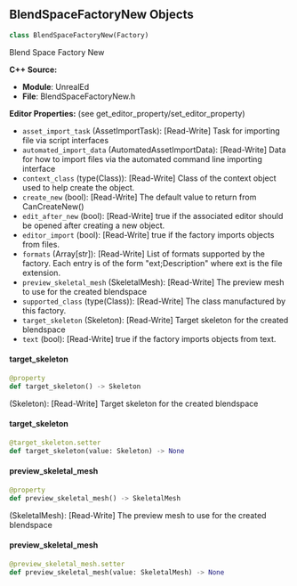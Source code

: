 ## BlendSpaceFactoryNew Objects

```python
class BlendSpaceFactoryNew(Factory)
```

Blend Space Factory New

**C++ Source:**

- **Module**: UnrealEd
- **File**: BlendSpaceFactoryNew.h

**Editor Properties:** (see get_editor_property/set_editor_property)

- ``asset_import_task`` (AssetImportTask):  [Read-Write] Task for importing file via script interfaces
- ``automated_import_data`` (AutomatedAssetImportData):  [Read-Write] Data for how to import files via the automated command line importing interface
- ``context_class`` (type(Class)):  [Read-Write] Class of the context object used to help create the object.
- ``create_new`` (bool):  [Read-Write] The default value to return from CanCreateNew()
- ``edit_after_new`` (bool):  [Read-Write] true if the associated editor should be opened after creating a new object.
- ``editor_import`` (bool):  [Read-Write] true if the factory imports objects from files.
- ``formats`` (Array[str]):  [Read-Write] List of formats supported by the factory. Each entry is of the form "ext;Description" where ext is the file extension.
- ``preview_skeletal_mesh`` (SkeletalMesh):  [Read-Write] The preview mesh to use for the created blendspace
- ``supported_class`` (type(Class)):  [Read-Write] The class manufactured by this factory.
- ``target_skeleton`` (Skeleton):  [Read-Write] Target skeleton for the created blendspace
- ``text`` (bool):  [Read-Write] true if the factory imports objects from text.

<a id="unreal.BlendSpaceFactoryNew.target_skeleton"></a>

#### target_skeleton

```python
@property
def target_skeleton() -> Skeleton
```

(Skeleton):  [Read-Write] Target skeleton for the created blendspace

<a id="unreal.BlendSpaceFactoryNew.target_skeleton"></a>

#### target_skeleton

```python
@target_skeleton.setter
def target_skeleton(value: Skeleton) -> None
```

<a id="unreal.BlendSpaceFactoryNew.preview_skeletal_mesh"></a>

#### preview_skeletal_mesh

```python
@property
def preview_skeletal_mesh() -> SkeletalMesh
```

(SkeletalMesh):  [Read-Write] The preview mesh to use for the created blendspace

<a id="unreal.BlendSpaceFactoryNew.preview_skeletal_mesh"></a>

#### preview_skeletal_mesh

```python
@preview_skeletal_mesh.setter
def preview_skeletal_mesh(value: SkeletalMesh) -> None
```

<a id="unreal.AimOffsetBlendSpaceFactoryNew"></a>